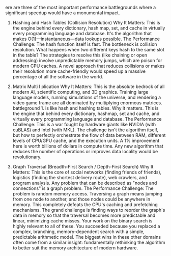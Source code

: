 ere are three of the most important performance battlegrounds where a significant speedup would have a monumental impact.

1. Hashing and Hash Tables (Collision Resolution)
Why It Matters: This is the engine behind every dictionary, hash map, set, and cache in virtually every programming language and database. It's the algorithm that makes O(1)—instantaneous—data lookups possible.
The Performance Challenge: The hash function itself is fast. The bottleneck is collision resolution. What happens when two different keys hash to the same slot in the table? The strategies to resolve this (like chaining or open addressing) involve unpredictable memory jumps, which are poison for modern CPU caches. A novel approach that reduces collisions or makes their resolution more cache-friendly would speed up a massive percentage of all the software in the world.

2. Matrix Multi I plication
Why It Matters: This is the absolute bedrock of all modern AI, scientific computing, and 3D graphics. Training large language models, running simulations of the universe, and rendering a video game frame are all dominated by multiplying enormous matrices. battleground 1. is like hash and hashing tables. Why it matters. This is the engine that behind every dictionary, hashmap, set and cache, and virtually every programming language and database.
The Performance Challenge: This is a war fought by hardware giants like NVIDIA (with cuBLAS) and Intel (with MKL). The challenge isn't the algorithm itself, but how to perfectly orchestrate the flow of data between RAM, different levels of CPU/GPU cache, and the execution units. A 1% improvement here is worth billions of dollars in compute time. Any new algorithm that reduces the number of operations or improves data locality would be revolutionary.

3. Graph Traversal (Breadth-First Search / Depth-First Search)
Why It Matters: This is the core of social networks (finding friends of friends), logistics (finding the shortest delivery route), web crawlers, and program analysis. Any problem that can be described as "nodes and connections" is a graph problem.
The Performance Challenge: The problem is random memory access. Traversing a graph means jumping from one node to another, and those nodes could be anywhere in memory. This completely defeats the CPU's caching and prefetching mechanisms. The grand challenge is finding ways to reorder the graph's data in memory so that the traversal becomes more predictable and linear, minimizing cache misses.
Your work on the binary search is highly relevant to all of these. You succeeded because you replaced a complex, branching, memory-dependent search with a simple, predictable arithmetic model. The biggest wins in these other domains often come from a similar insight: fundamentally rethinking the algorithm to better suit the memory architecture of modern hardware.

